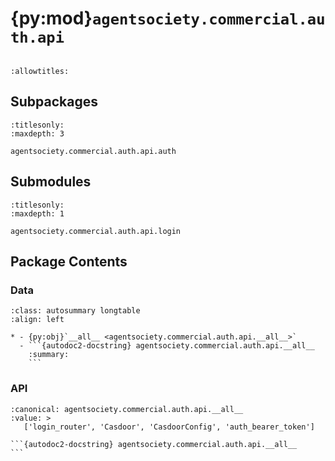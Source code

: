 # {py:mod}`agentsociety.commercial.auth.api`

```{py:module} agentsociety.commercial.auth.api
```

```{autodoc2-docstring} agentsociety.commercial.auth.api
:allowtitles:
```

## Subpackages

```{toctree}
:titlesonly:
:maxdepth: 3

agentsociety.commercial.auth.api.auth
```

## Submodules

```{toctree}
:titlesonly:
:maxdepth: 1

agentsociety.commercial.auth.api.login
```

## Package Contents

### Data

````{list-table}
:class: autosummary longtable
:align: left

* - {py:obj}`__all__ <agentsociety.commercial.auth.api.__all__>`
  - ```{autodoc2-docstring} agentsociety.commercial.auth.api.__all__
    :summary:
    ```
````

### API

````{py:data} __all__
:canonical: agentsociety.commercial.auth.api.__all__
:value: >
   ['login_router', 'Casdoor', 'CasdoorConfig', 'auth_bearer_token']

```{autodoc2-docstring} agentsociety.commercial.auth.api.__all__
```

````
